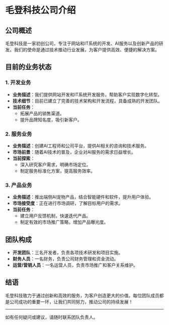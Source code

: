 # 毛登科技公司介绍

## 公司概述
毛登科技是一家初创公司，专注于网站和IT系统的开发、AI服务以及创新产品的研发。我们的使命是通过技术推动行业发展，为客户提供高效、便捷的解决方案。

## 目前的业务状态

### 1. 开发业务
- **业务描述**：我们提供网站开发和IT系统开发服务，帮助客户实现数字化转型。
- **技术细节**：目前已建立了完善的技术架构和开发流程，具备成熟的开发团队。
- **当前任务**：
  - 拓展产品的销售渠道。
  - 提升品牌知名度，吸引新客户。

### 2. 服务业务
- **业务描述**：创建AI工程师和公司平台，提供AI相关的咨询和技术服务。
- **市场前景**：随着AI技术的普及，企业对AI服务的需求日益增长。
- **当前探索**：
  - 深入研究客户需求，明确市场定位。
  - 制定服务标准化方案，提高服务效率。

### 3. 产品业务
- **业务描述**：推出端侧AI宠物产品，结合智能硬件和软件，提升用户体验。
- **市场接受度**：正在进行市场调研，了解目标用户的需求。
- **当前任务**：
  - 建立用户反馈机制，快速迭代产品。
  - 制定有效的市场推广策略，增加产品曝光度。

## 团队构成
- **开发团队**：三名开发者，负责各项技术研发和项目实施。
- **财务人员**：一名财务，负责公司财务管理和资金流动。
- **运营/营销人员**：一名运营人员，负责市场推广和客户关系维护。

## 结语
毛登科技致力于通过创新和高效的服务，为客户创造更大的价值。每位团队成员都是公司成功的重要一环，让我们共同努力，推动公司的持续发展！

---

如有任何疑问或建议，请随时联系团队负责人。
